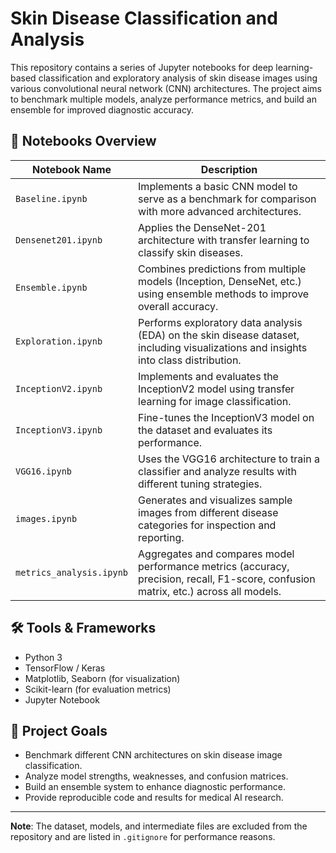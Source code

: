 # Skin Disease Classification and Analysis

This repository contains a series of Jupyter notebooks for deep learning-based classification and exploratory analysis of skin disease images using various convolutional neural network (CNN) architectures. The project aims to benchmark multiple models, analyze performance metrics, and build an ensemble for improved diagnostic accuracy.

## 📁 Notebooks Overview

| Notebook Name             | Description |
|---------------------------|-------------|
| `Baseline.ipynb`          | Implements a basic CNN model to serve as a benchmark for comparison with more advanced architectures. |
| `Densenet201.ipynb`       | Applies the DenseNet-201 architecture with transfer learning to classify skin diseases. |
| `Ensemble.ipynb`          | Combines predictions from multiple models (Inception, DenseNet, etc.) using ensemble methods to improve overall accuracy. |
| `Exploration.ipynb`       | Performs exploratory data analysis (EDA) on the skin disease dataset, including visualizations and insights into class distribution. |
| `InceptionV2.ipynb`       | Implements and evaluates the InceptionV2 model using transfer learning for image classification. |
| `InceptionV3.ipynb`       | Fine-tunes the InceptionV3 model on the dataset and evaluates its performance. |
| `VGG16.ipynb`             | Uses the VGG16 architecture to train a classifier and analyze results with different tuning strategies. |
| `images.ipynb`            | Generates and visualizes sample images from different disease categories for inspection and reporting. |
| `metrics_analysis.ipynb`  | Aggregates and compares model performance metrics (accuracy, precision, recall, F1-score, confusion matrix, etc.) across all models. |

## 🛠️ Tools & Frameworks

- Python 3
- TensorFlow / Keras
- Matplotlib, Seaborn (for visualization)
- Scikit-learn (for evaluation metrics)
- Jupyter Notebook

## 🧠 Project Goals

- Benchmark different CNN architectures on skin disease image classification.
- Analyze model strengths, weaknesses, and confusion matrices.
- Build an ensemble system to enhance diagnostic performance.
- Provide reproducible code and results for medical AI research.

---

**Note**: The dataset, models, and intermediate files are excluded from the repository and are listed in `.gitignore` for performance reasons.

